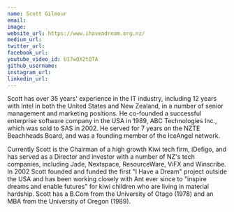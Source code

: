 ```yaml
---
name: Scott Gilmour
email: 
image: 
website_url: https://www.ihaveadream.org.nz/
medium_url: 
twitter_url: 
facebook_url: 
youtube_video_id: U17wQX2tQTA
github_username: 
instagram_url: 
linkedin_url: 
---
```


Scott has over 35 years' experience in the IT industry, including 12 years with Intel in both the United States and New Zealand, in a number of senior management and marketing positions. He co-founded a successful enterprise software company in the USA in 1989, ABC Technologies Inc., which was sold to SAS in 2002. He served for 7 years on the NZTE Beachheads Board, and was a founding member of the IceAngel network.

Currently Scott is the Chairman of a high growth Kiwi tech firm, iDefigo, and has served as a Director and investor with a number of NZ's tech companies, including Jade, Nextspace, ResourceWare, ViFX and Winscribe. In 2002 Scott founded and funded the first "I Have a Dream" project outside the USA and has been working closely with Ant ever since to "inspire dreams and enable futures" for kiwi children who are living in material hardship. Scott has a B.Com from the University of Otago (1978) and an MBA from the University of Oregon (1989).
